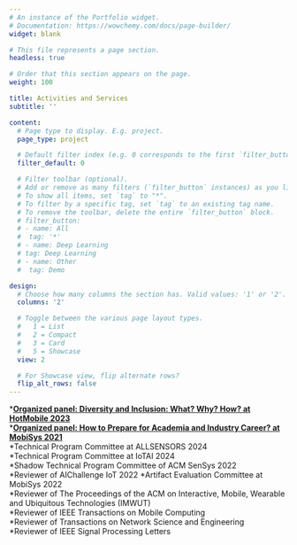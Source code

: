 ```yaml
---
# An instance of the Portfolio widget.
# Documentation: https://wowchemy.com/docs/page-builder/
widget: blank

# This file represents a page section.
headless: true

# Order that this section appears on the page.
weight: 100

title: Activities and Services
subtitle: ''

content:
  # Page type to display. E.g. project.
  page_type: project

  # Default filter index (e.g. 0 corresponds to the first `filter_button` instance below).
  filter_default: 0

  # Filter toolbar (optional).
  # Add or remove as many filters (`filter_button` instances) as you like.
  # To show all items, set `tag` to "*".
  # To filter by a specific tag, set `tag` to an existing tag name.
  # To remove the toolbar, delete the entire `filter_button` block.
  # filter_button:
  # - name: All
  #  tag: '*'
  # - name: Deep Learning
  # tag: Deep Learning
  # - name: Other
  #  tag: Demo

design:
  # Choose how many columns the section has. Valid values: '1' or '2'.
  columns: '2'

  # Toggle between the various page layout types.
  #   1 = List
  #   2 = Compact
  #   3 = Card
  #   5 = Showcase
  view: 2

  # For Showcase view, flip alternate rows?
  flip_alt_rows: false
---
```

*[**Organized panel: Diversity and Inclusion: What? Why? How? at HotMobile 2023**](https://twitter.com/ACMHotMobile/status/1628861209557753856)   
*[**Organized panel: How to Prepare for Academia and Industry Career? at MobiSys 2021**](https://www.sigmobile.org/mobisys/2021/flyer_N2Women_Mobisys21.pdf)   
*Technical Program Committee at ALLSENSORS 2024     
*Technical Program Committee at IoTAI 2024    
*Shadow Technical Program Committee of ACM SenSys 2022                  
*Reviewer of AIChallenge IoT 2022
*Artifact Evaluation Committee at MobiSys 2022              
*Reviewer of The Proceedings of the ACM on Interactive, Mobile, Wearable and Ubiquitous Technologies (IMWUT)       
*Reviewer of IEEE Transactions on Mobile Computing         
*Reviewer of Transactions on Network Science and Engineering       
*Reviewer of IEEE Signal Processing Letters        



